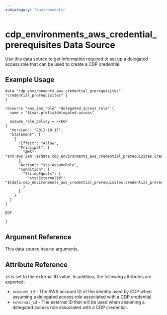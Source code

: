```yaml
---
subcategory: "environments"
---
```


# cdp_environments_aws_credential_prerequisites Data Source

Use this data source to get information required to set up a delegated access
role that can be used to create a CDP credential.

## Example Usage

```hcl
data "cdp_environments_aws_credential_prerequisites" "credential_prerequisites" {
}

resource "aws_iam_role" "delegated_access_role" {
  name = "${var.prefix}delegated-access"

  assume_role_policy = <<EOF
{
  "Version": "2012-10-17",
  "Statement": [
    {
      "Effect": "Allow",
      "Principal": {
        "AWS": "arn:aws:iam::${data.cdp_environments_aws_credential_prerequisites.credential_prerequisites.account_id}:root"
      },
      "Action": "sts:AssumeRole",
      "Condition": {
        "StringEquals": {
          "sts:ExternalId": "${data.cdp_environments_aws_credential_prerequisites.credential_prerequisites.external_id}"
        }
      }
    }
  ]
}
    
EOF

}
```

## Argument Reference

This data source has no arguments.

## Attribute Reference

`id` is set to the external ID value. In addition, the following attributes are
exported:

* `account_id` - The AWS account ID of the identity used by CDP when assuming a
  delegated access role associated with a CDP credential.
* `external_id` - The external ID that will be used when assuming a delegated
  access role associated with a CDP credential.
